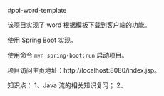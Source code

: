 #poi-word-template

该项目实现了 word 根据模板下载到客户端的功能。

使用 Spring Boot 实现。

使用命令 `mvn spring-boot:run` 启动项目。

项目访问主页地址：http://localhost:8080/index.jsp。

知识点：
1、Java 流的相关知识复习；
2、